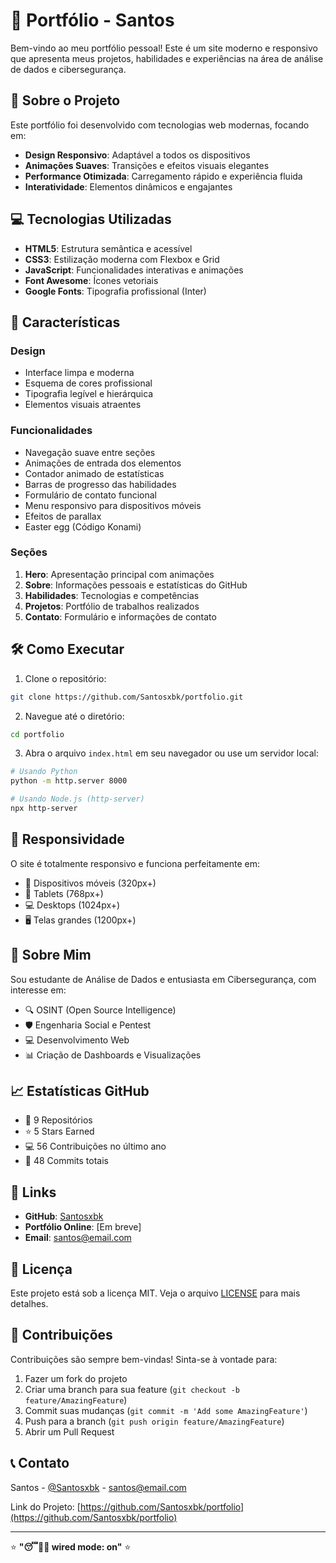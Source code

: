 # 🎯 Portfólio - Santos

Bem-vindo ao meu portfólio pessoal! Este é um site moderno e responsivo que apresenta meus projetos, habilidades e experiências na área de análise de dados e cibersegurança.

## 🚀 Sobre o Projeto

Este portfólio foi desenvolvido com tecnologias web modernas, focando em:

- **Design Responsivo**: Adaptável a todos os dispositivos
- **Animações Suaves**: Transições e efeitos visuais elegantes
- **Performance Otimizada**: Carregamento rápido e experiência fluida
- **Interatividade**: Elementos dinâmicos e engajantes

## 💻 Tecnologias Utilizadas

- **HTML5**: Estrutura semântica e acessível
- **CSS3**: Estilização moderna com Flexbox e Grid
- **JavaScript**: Funcionalidades interativas e animações
- **Font Awesome**: Ícones vetoriais
- **Google Fonts**: Tipografia profissional (Inter)

## 🎨 Características

### Design
- Interface limpa e moderna
- Esquema de cores profissional
- Tipografia legível e hierárquica
- Elementos visuais atraentes

### Funcionalidades
- Navegação suave entre seções
- Animações de entrada dos elementos
- Contador animado de estatísticas
- Barras de progresso das habilidades
- Formulário de contato funcional
- Menu responsivo para dispositivos móveis
- Efeitos de parallax
- Easter egg (Código Konami)

### Seções
1. **Hero**: Apresentação principal com animações
2. **Sobre**: Informações pessoais e estatísticas do GitHub
3. **Habilidades**: Tecnologias e competências
4. **Projetos**: Portfólio de trabalhos realizados
5. **Contato**: Formulário e informações de contato

## 🛠️ Como Executar

1. Clone o repositório:
```bash
git clone https://github.com/Santosxbk/portfolio.git
```

2. Navegue até o diretório:
```bash
cd portfolio
```

3. Abra o arquivo `index.html` em seu navegador ou use um servidor local:
```bash
# Usando Python
python -m http.server 8000

# Usando Node.js (http-server)
npx http-server
```

## 📱 Responsividade

O site é totalmente responsivo e funciona perfeitamente em:
- 📱 Dispositivos móveis (320px+)
- 📱 Tablets (768px+)
- 💻 Desktops (1024px+)
- 🖥️ Telas grandes (1200px+)

## 🎯 Sobre Mim

Sou estudante de Análise de Dados e entusiasta em Cibersegurança, com interesse em:

- 🔍 OSINT (Open Source Intelligence)
- 🛡️ Engenharia Social e Pentest
- 💻 Desenvolvimento Web
- 📊 Criação de Dashboards e Visualizações

## 📈 Estatísticas GitHub

- 📁 9 Repositórios
- ⭐ 5 Stars Earned
- 💻 56 Contribuições no último ano
- 📝 48 Commits totais

## 🔗 Links

- **GitHub**: [Santosxbk](https://github.com/Santosxbk)
- **Portfólio Online**: [Em breve]
- **Email**: santos@email.com

## 📄 Licença

Este projeto está sob a licença MIT. Veja o arquivo [LICENSE](LICENSE) para mais detalhes.

## 🤝 Contribuições

Contribuições são sempre bem-vindas! Sinta-se à vontade para:

1. Fazer um fork do projeto
2. Criar uma branch para sua feature (`git checkout -b feature/AmazingFeature`)
3. Commit suas mudanças (`git commit -m 'Add some AmazingFeature'`)
4. Push para a branch (`git push origin feature/AmazingFeature`)
5. Abrir um Pull Request

## 📞 Contato

Santos - [@Santosxbk](https://github.com/Santosxbk) - santos@email.com

Link do Projeto: [https://github.com/Santosxbk/portfolio](https://github.com/Santosxbk/portfolio)

---

⭐ **"😴👨‍💻 wired mode: on"** ⭐

